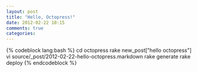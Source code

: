 ```yaml
---
layout: post
title: "Hello, Octopress!"
date: 2012-02-22 10:15
comments: true
categories: 
---
```

{% codeblock lang:bash %}
cd octopress
rake new_post["hello octopress"]
vi source/_post/2012-02-22-hello-octopress.markdown
rake generate
rake deploy
{% endcodeblock %}
